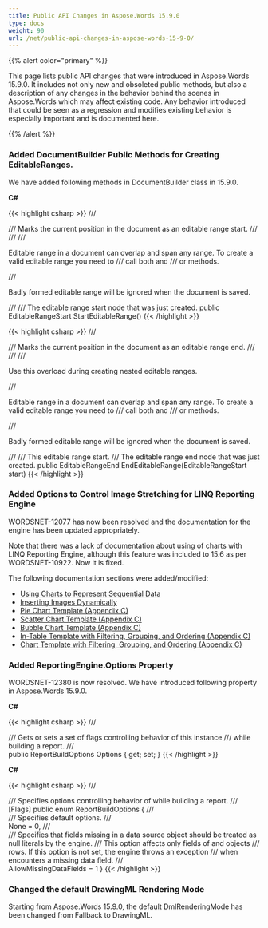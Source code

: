 ```yaml
---
title: Public API Changes in Aspose.Words 15.9.0
type: docs
weight: 90
url: /net/public-api-changes-in-aspose-words-15-9-0/
---
```


{{% alert color="primary" %}} 

This page lists public API changes that were introduced in Aspose.Words 15.9.0. It includes not only new and obsoleted public methods, but also a description of any changes in the behavior behind the scenes in Aspose.Words which may affect existing code. Any behavior introduced that could be seen as a regression and modifies existing behavior is especially important and is documented here.

{{% /alert %}} 
### **Added DocumentBuilder Public Methods for Creating EditableRanges.**
We have added following methods in DocumentBuilder class in 15.9.0.

**C#**

{{< highlight csharp >}}
/// <summary>
/// Marks the current position in the document as an editable range start.
/// </summary>
/// <remarks>
/// <p>Editable range in a document can overlap and span any range. To create a valid editable range you need to
/// call both <see cref="StartEditableRange"/> and <see cref="EndEditableRange()"/>
/// or <see cref="EndEditableRange(EditableRangeStart)"/> methods.</p>
/// <p>Badly formed editable range will be ignored when the document is saved.</p>
/// </remarks>
/// <returns>The editable range start node that was just created.</returns>
public EditableRangeStart StartEditableRange()
{{< /highlight >}}

{{< highlight csharp >}}
/// <summary>
/// Marks the current position in the document as an editable range end.
/// </summary>
/// <remarks>
/// <p>Use this overload during creating nested editable ranges.</p>
/// <p>Editable range in a document can overlap and span any range. To create a valid editable range you need to
/// call both <see cref="StartEditableRange"/> and <see cref="EndEditableRange()"/>
/// or <see cref="EndEditableRange(EditableRangeStart)"/> methods.</p>
/// <p>Badly formed editable range will be ignored when the document is saved.</p>
/// </remarks>
/// <param name="start">This editable range start.</param>
/// <returns>The editable range end node that was just created.</returns>
public EditableRangeEnd EndEditableRange(EditableRangeStart start)
{{< /highlight >}}
### **Added Options to Control Image Stretching for LINQ Reporting Engine**
WORDSNET-12077 has now been resolved and the documentation for the engine has been updated appropriately.

Note that there was a lack of documentation about using of charts with LINQ Reporting Engine, although this feature was included to 15.6 as per WORDSNET-10922. Now it is fixed.

The following documentation sections were added/modified:

- [Using Charts to Represent Sequential Data](http://www.aspose.com/docs/display/wordsnet/Using+Charts+to+Represent+Sequential+Data)
- [Inserting Images Dynamically](http://www.aspose.com/docs/display/wordsnet/Inserting+Images+Dynamically)
- [Pie Chart Template (Appendix C)](http://www.aspose.com/docs/display/wordsnet/Appendix+C.+Typical+Templates#AppendixC.TypicalTemplates-PieChartTemplate)
- [Scatter Chart Template (Appendix C)](http://www.aspose.com/docs/display/wordsnet/Appendix+C.+Typical+Templates#AppendixC.TypicalTemplates-ScatterChartTemplate)
- [Bubble Chart Template (Appendix C)](http://www.aspose.com/docs/display/wordsnet/Appendix+C.+Typical+Templates#AppendixC.TypicalTemplates-BubbleChartTemplate)
- [In-Table Template with Filtering, Grouping, and Ordering (Appendix C)](http://www.aspose.com/docs/display/wordsnet/Appendix+C.+Typical+Templates#AppendixC.TypicalTemplates-InTableTemplateFilteringGroupingOrdering)
- [Chart Template with Filtering, Grouping, and Ordering (Appendix C)](http://www.aspose.com/docs/display/wordsnet/Appendix+C.+Typical+Templates#AppendixC.TypicalTemplates-ChartTemplateFilteringGroupingOrdering)
### **Added ReportingEngine.Options Property**
WORDSNET-12380 is now resolved. We have introduced following property in Aspose.Words 15.9.0.

**C#**

{{< highlight csharp >}}
/// <summary>
/// Gets or sets a set of flags controlling behavior of this <see cref="ReportingEngine"/> instance
/// while building a report.
/// </summary>
public ReportBuildOptions Options
{
    get;
    set;
}
{{< /highlight >}}

**C#**

{{< highlight csharp >}}
/// <summary>
/// Specifies options controlling behavior of <see cref="ReportingEngine"/> while building a report.
/// </summary>
[Flags]
public enum ReportBuildOptions
{
    /// <summary>
    /// Specifies default options.
    /// </summary>
    None = 0,
    /// <summary>
    /// Specifies that fields missing in a data source object should be treated as null literals by the engine.
    /// This option affects only fields of <ms><see cref="DataRow"/> and <see cref="IDataRecord"/> objects</ms>
    /// <java><see cref="DataTable"/> rows</java>. If this option is not set, the engine throws an exception
    /// when encounters a missing data field.
    /// </summary>
    AllowMissingDataFields = 1
}
{{< /highlight >}}
### **Changed the default DrawingML Rendering Mode**
Starting from Aspose.Words 15.9.0, the default DmlRenderingMode has been changed from Fallback to DrawingML.
